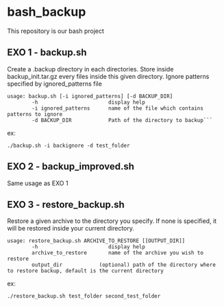 # bash_backup

This repository is our bash project

## EXO 1 - backup.sh

Create a .backup directory in each directories. Store inside backup_init.tar.gz
 every files inside this given directory. Ignore patterns specified by ignored_patterns
 file

```
usage: backup.sh [-i ignored_patterns] [-d BACKUP_DIR]
        -h                       display help
        -i ignored_patterns      name of the file which contains patterns to ignore
        -d BACKUP_DIR            Path of the directory to backup```
```

ex:
```
./backup.sh -i backignore -d test_folder
```

## EXO 2 - backup_improved.sh

Same usage as EXO 1

## EXO 3 - restore_backup.sh

Restore a given archive to the directory you specify. If none is specified, it will be restored inside your current directory.

```
usage: restore_backup.sh ARCHIVE_TO_RESTORE [[OUTPUT_DIR]]
        -h                       display help
        archive_to_restore       name of the archive you wish to restore
        output_dir            (optional) path of the directory where to restore backup, default is the current directory
```

ex:
```
./restore_backup.sh test_folder second_test_folder
```
